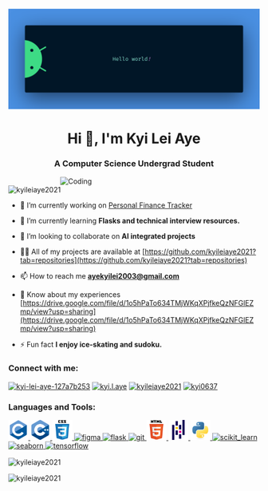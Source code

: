 ![MasterHead](https://raw.githubusercontent.com/ahmadhassan7/ahmadhassan7/master/resources/banner.png)

<h1 align="center">Hi 👋, I'm Kyi Lei Aye</h1>
<h3 align="center">A Computer Science Undergrad Student</h3>

<img align="right" alt="Coding" width="400" src="https://encrypted-tbn0.gstatic.com/images?q=tbn:ANd9GcTB8FvvXjYKhSP2cASxq3YT4X9bT0MNc6W-UA&s">

<p align="left"> <img src="https://komarev.com/ghpvc/?username=kyileiaye2021&label=Profile%20views&color=0e75b6&style=flat" alt="kyileiaye2021" /> </p>

- 🔭 I’m currently working on [Personal Finance Tracker](https://github.com/kyileiaye2021/Personal_Finance_Tracker)

- 🌱 I’m currently learning **Flasks and technical interview resources.**

- 👯 I’m looking to collaborate on **AI integrated projects**

- 👨‍💻 All of my projects are available at [https://github.com/kyileiaye2021?tab=repositories](https://github.com/kyileiaye2021?tab=repositories)

- 📫 How to reach me **ayekyilei2003@gmail.com**

- 📄 Know about my experiences [https://drive.google.com/file/d/1o5hPaTo634TMjWKqXPjfkeQzNFGlEZmp/view?usp=sharing](https://drive.google.com/file/d/1o5hPaTo634TMjWKqXPjfkeQzNFGlEZmp/view?usp=sharing)

- ⚡ Fun fact **I enjoy ice-skating and sudoku.**

<h3 align="left">Connect with me:</h3>
<p align="left">
<a href="https://linkedin.com/in/kyi-lei-aye-127a7b253" target="blank"><img align="center" src="https://raw.githubusercontent.com/rahuldkjain/github-profile-readme-generator/master/src/images/icons/Social/linked-in-alt.svg" alt="kyi-lei-aye-127a7b253" height="30" width="40" /></a>
<a href="https://instagram.com/kyi.l.aye" target="blank"><img align="center" src="https://raw.githubusercontent.com/rahuldkjain/github-profile-readme-generator/master/src/images/icons/Social/instagram.svg" alt="kyi.l.aye" height="30" width="40" /></a>
<a href="https://www.leetcode.com/kyileiaye2021" target="blank"><img align="center" src="https://raw.githubusercontent.com/rahuldkjain/github-profile-readme-generator/master/src/images/icons/Social/leet-code.svg" alt="kyileiaye2021" height="30" width="40" /></a>
<a href="https://discord.gg/kyi0637" target="blank"><img align="center" src="https://raw.githubusercontent.com/rahuldkjain/github-profile-readme-generator/master/src/images/icons/Social/discord.svg" alt="kyi0637" height="30" width="40" /></a>
</p>

<h3 align="left">Languages and Tools:</h3>
<p align="left"> <a href="https://www.cprogramming.com/" target="_blank" rel="noreferrer"> <img src="https://raw.githubusercontent.com/devicons/devicon/master/icons/c/c-original.svg" alt="c" width="40" height="40"/> </a> <a href="https://www.w3schools.com/cpp/" target="_blank" rel="noreferrer"> <img src="https://raw.githubusercontent.com/devicons/devicon/master/icons/cplusplus/cplusplus-original.svg" alt="cplusplus" width="40" height="40"/> </a> <a href="https://www.w3schools.com/css/" target="_blank" rel="noreferrer"> <img src="https://raw.githubusercontent.com/devicons/devicon/master/icons/css3/css3-original-wordmark.svg" alt="css3" width="40" height="40"/> </a> <a href="https://www.figma.com/" target="_blank" rel="noreferrer"> <img src="https://www.vectorlogo.zone/logos/figma/figma-icon.svg" alt="figma" width="40" height="40"/> </a> <a href="https://flask.palletsprojects.com/" target="_blank" rel="noreferrer"> <img src="https://www.vectorlogo.zone/logos/pocoo_flask/pocoo_flask-icon.svg" alt="flask" width="40" height="40"/> </a> <a href="https://git-scm.com/" target="_blank" rel="noreferrer"> <img src="https://www.vectorlogo.zone/logos/git-scm/git-scm-icon.svg" alt="git" width="40" height="40"/> </a> <a href="https://www.w3.org/html/" target="_blank" rel="noreferrer"> <img src="https://raw.githubusercontent.com/devicons/devicon/master/icons/html5/html5-original-wordmark.svg" alt="html5" width="40" height="40"/> </a> <a href="https://pandas.pydata.org/" target="_blank" rel="noreferrer"> <img src="https://raw.githubusercontent.com/devicons/devicon/2ae2a900d2f041da66e950e4d48052658d850630/icons/pandas/pandas-original.svg" alt="pandas" width="40" height="40"/> </a> <a href="https://www.python.org" target="_blank" rel="noreferrer"> <img src="https://raw.githubusercontent.com/devicons/devicon/master/icons/python/python-original.svg" alt="python" width="40" height="40"/> </a> <a href="https://scikit-learn.org/" target="_blank" rel="noreferrer"> <img src="https://upload.wikimedia.org/wikipedia/commons/0/05/Scikit_learn_logo_small.svg" alt="scikit_learn" width="40" height="40"/> </a> <a href="https://seaborn.pydata.org/" target="_blank" rel="noreferrer"> <img src="https://seaborn.pydata.org/_images/logo-mark-lightbg.svg" alt="seaborn" width="40" height="40"/> </a> <a href="https://www.tensorflow.org" target="_blank" rel="noreferrer"> <img src="https://www.vectorlogo.zone/logos/tensorflow/tensorflow-icon.svg" alt="tensorflow" width="40" height="40"/> </a> </p>

<p><img align="center" src="https://github-readme-stats.vercel.app/api/top-langs?username=kyileiaye2021&show_icons=true&locale=en&layout=compact" alt="kyileiaye2021" /></p>

<p><img align="center" src="https://github-readme-streak-stats.herokuapp.com/?user=kyileiaye2021&" alt="kyileiaye2021" /></p>
